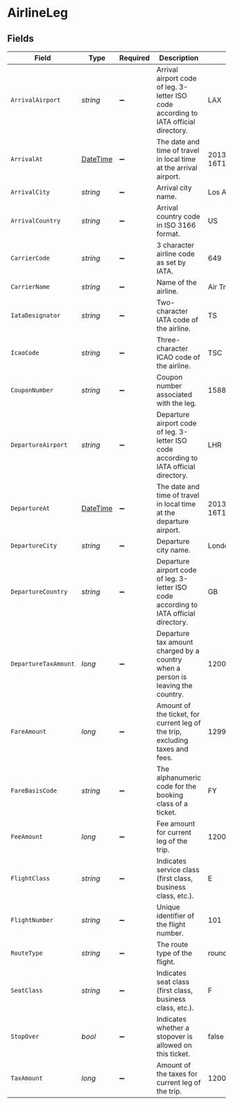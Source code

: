 # AirlineLeg


## Fields

| Field                                                                                  | Type                                                                                   | Required                                                                               | Description                                                                            | Example                                                                                |
| -------------------------------------------------------------------------------------- | -------------------------------------------------------------------------------------- | -------------------------------------------------------------------------------------- | -------------------------------------------------------------------------------------- | -------------------------------------------------------------------------------------- |
| `ArrivalAirport`                                                                       | *string*                                                                               | :heavy_minus_sign:                                                                     | Arrival airport code of leg. 3-letter ISO code according to IATA official directory.   | LAX                                                                                    |
| `ArrivalAt`                                                                            | [DateTime](https://learn.microsoft.com/en-us/dotnet/api/system.datetime?view=net-5.0)  | :heavy_minus_sign:                                                                     | The date and time of travel in local time at the arrival airport.                      | 2013-07-16T19:23:00.000+00:00                                                          |
| `ArrivalCity`                                                                          | *string*                                                                               | :heavy_minus_sign:                                                                     | Arrival city name.                                                                     | Los Angeles                                                                            |
| `ArrivalCountry`                                                                       | *string*                                                                               | :heavy_minus_sign:                                                                     | Arrival country code in ISO 3166 format.                                               | US                                                                                     |
| `CarrierCode`                                                                          | *string*                                                                               | :heavy_minus_sign:                                                                     | 3 character airline code as set by IATA.                                               | 649                                                                                    |
| `CarrierName`                                                                          | *string*                                                                               | :heavy_minus_sign:                                                                     | Name of the airline.                                                                   | Air Transat A.T. Inc                                                                   |
| `IataDesignator`                                                                       | *string*                                                                               | :heavy_minus_sign:                                                                     | Two-character IATA code of the airline.                                                | TS                                                                                     |
| `IcaoCode`                                                                             | *string*                                                                               | :heavy_minus_sign:                                                                     | Three-character ICAO code of the airline.                                              | TSC                                                                                    |
| `CouponNumber`                                                                         | *string*                                                                               | :heavy_minus_sign:                                                                     | Coupon number associated with the leg.                                                 | 15885566                                                                               |
| `DepartureAirport`                                                                     | *string*                                                                               | :heavy_minus_sign:                                                                     | Departure airport code of leg. 3-letter ISO code according to IATA official directory. | LHR                                                                                    |
| `DepartureAt`                                                                          | [DateTime](https://learn.microsoft.com/en-us/dotnet/api/system.datetime?view=net-5.0)  | :heavy_minus_sign:                                                                     | The date and time of travel in local time at the departure airport.                    | 2013-07-16T19:23:00.000+00:00                                                          |
| `DepartureCity`                                                                        | *string*                                                                               | :heavy_minus_sign:                                                                     | Departure city name.                                                                   | London                                                                                 |
| `DepartureCountry`                                                                     | *string*                                                                               | :heavy_minus_sign:                                                                     | Departure airport code of leg. 3-letter ISO code according to IATA official directory. | GB                                                                                     |
| `DepartureTaxAmount`                                                                   | *long*                                                                                 | :heavy_minus_sign:                                                                     | Departure tax amount charged by a country when a person is leaving the country.        | 1200                                                                                   |
| `FareAmount`                                                                           | *long*                                                                                 | :heavy_minus_sign:                                                                     | Amount of the ticket, for current leg of the trip, excluding taxes and fees.           | 129900                                                                                 |
| `FareBasisCode`                                                                        | *string*                                                                               | :heavy_minus_sign:                                                                     | The alphanumeric code for the booking class of a ticket.                               | FY                                                                                     |
| `FeeAmount`                                                                            | *long*                                                                                 | :heavy_minus_sign:                                                                     | Fee amount for current leg of the trip.                                                | 1200                                                                                   |
| `FlightClass`                                                                          | *string*                                                                               | :heavy_minus_sign:                                                                     | Indicates service class (first class, business class, etc.).                           | E                                                                                      |
| `FlightNumber`                                                                         | *string*                                                                               | :heavy_minus_sign:                                                                     | Unique identifier of the flight number.                                                | 101                                                                                    |
| `RouteType`                                                                            | *string*                                                                               | :heavy_minus_sign:                                                                     | The route type of the flight.                                                          | round_trip                                                                             |
| `SeatClass`                                                                            | *string*                                                                               | :heavy_minus_sign:                                                                     | Indicates seat class (first class, business class, etc.).                              | F                                                                                      |
| `StopOver`                                                                             | *bool*                                                                                 | :heavy_minus_sign:                                                                     | Indicates whether a stopover is allowed on this ticket.                                | false                                                                                  |
| `TaxAmount`                                                                            | *long*                                                                                 | :heavy_minus_sign:                                                                     | Amount of the taxes for current leg of the trip.                                       | 1200                                                                                   |